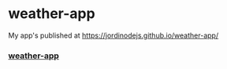 # weather-app

My app's published at https://jordinodejs.github.io/weather-app/

### [weather-app](https://jordinodejs.github.io/weather-app/)
